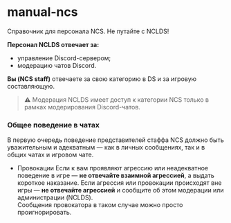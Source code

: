# manual-ncs
Справочник для персонала NCS.
Не путайте с NCLDS!

**Персонал NCLDS отвечает за:**
- управление Discord-сервером;
- модерацию чатов Discord.

**Вы (NCS staff)** отвечаете за свою категорию в DS и за игровую составляющую.  
> ⚠️ Модерация NCLDS имеет доступ к категории NCS только в рамках модерирования Discord-чатов.

### Общее поведение в чатах
В первую очередь поведение представителей стаффа NCS должно быть уважительным и адекватным — как в личных сообщениях, так и в общих чатах и игровом чате.

- Провокации
Если к вам проявляют агрессию или неадекватное поведение в игре — **не отвечайте взаимной агрессией**, а выдать короткое наказание.
Если агрессия или провокации происходят вне игры — **не отвечайте агрессией** и сообщите об этом модерации или администрации (NCLDS).  
Сообщения провокатора в таком случае можно просто проигнорировать.
